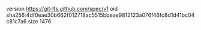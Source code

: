 version https://git-lfs.github.com/spec/v1
oid sha256:4df0eae30b662f012718ac5515bbeae9812123a076f46fc8d1d41bc04c81c7a6
size 1476
